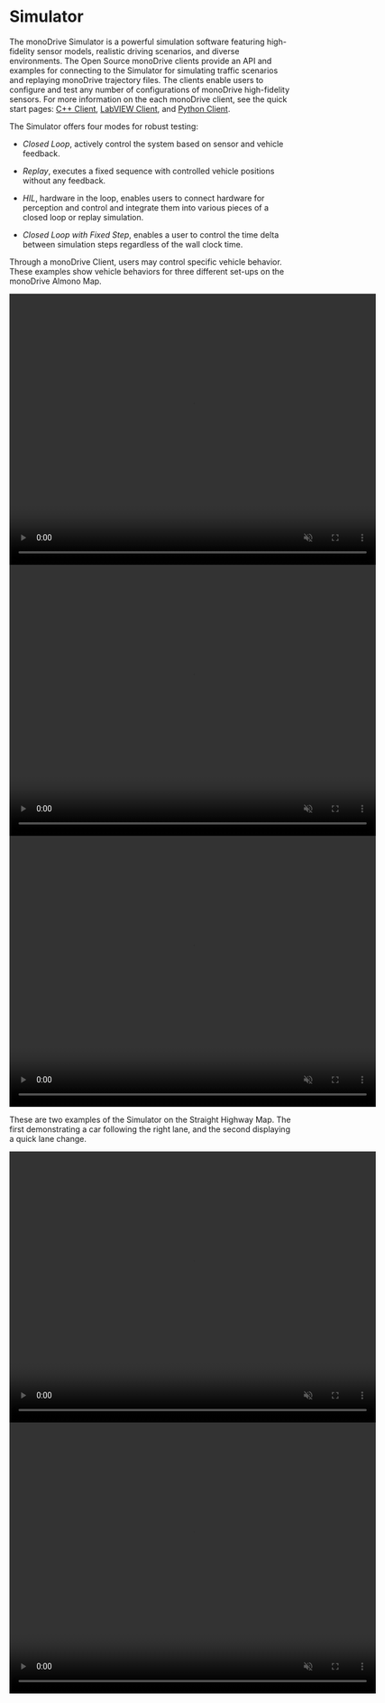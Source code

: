 # Simulator 

The monoDrive Simulator is a powerful simulation software featuring high-fidelity sensor models, realistic driving scenarios, and diverse environments. The Open Source monoDrive clients provide an API and examples for connecting to the Simulator for simulating traffic scenarios and replaying monoDrive trajectory files. The clients enable users to configure and test any number of configurations of monoDrive high-fidelity sensors. For more information on the each monoDrive client, see the quick start pages: [C++ Client](../cpp_client/cpp_quick_start), [LabVIEW Client](../LV_client/quick_start/LabVIEW_client_quick_start), and [Python Client](../python_client/quick_start).

The Simulator offers four modes for robust testing: 

- *Closed Loop*, actively control the system based on sensor and vehicle feedback.

- *Replay*, executes a fixed sequence with controlled vehicle positions without any feedback.

- *HIL*, hardware in the loop, enables users to connect hardware for perception and control and integrate them into various pieces of a closed loop or replay simulation.

- *Closed Loop with Fixed Step*, enables a user to control the time delta between simulation steps regardless of the wall clock time.

Through a monoDrive Client, users may control specific vehicle behavior. These examples show vehicle behaviors for three different set-ups on the monoDrive Almono Map.


<div class="img_container">
  <video width=650px height=480px muted autoplay loop>
    <source src="https://cdn.monodrive.io/readthedocs/highway_exit_trajectory.mp4" type="video/mp4">
  </video>
</div> 

<div class="img_container">
  <video width=650px height=480px muted autoplay loop>
    <source src="https://cdn.monodrive.io/readthedocs/sudden_stop_trajectory.mp4" type="video/mp4">
  </video>
</div> 

<div class="img_container">
  <video width=650px height=480px muted autoplay loop>
    <source src="https://cdn.monodrive.io/readthedocs/traffic_circle.mp4" type="video/mp4">
  </video>
</div> 

These are two examples of the Simulator on the Straight Highway Map. The first demonstrating a car following the right lane, and the second displaying a quick lane change.

<div class="img_container">
  <video width=650px height=480px muted autoplay loop>
    <source src="https://cdn.monodrive.io/readthedocs/straight_highway.mp4" type="video/mp4">
  </video>
</div> 

<div class="img_container">
  <video width=650px height=480px muted autoplay loop>
    <source src="https://cdn.monodrive.io/readthedocs/highway_lane_change.mp4" type="video/mp4">
  </video>
</div> 